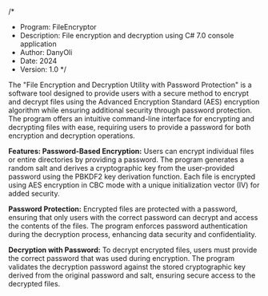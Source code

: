/*
 * Program: FileEncryptor
 * Description: File encryption and decryption using C# 7.0 console application 
 * Author: DanyOli
 * Date: 2024
 * Version: 1.0
 */

The "File Encryption and Decryption Utility with Password Protection" is a software tool designed to provide users with a secure method to encrypt and decrypt files using the Advanced Encryption Standard (AES) encryption algorithm while ensuring additional security through password protection. The program offers an intuitive command-line interface for encrypting and decrypting files with ease, requiring users to provide a password for both encryption and decryption operations.

**Features:
Password-Based Encryption:** Users can encrypt individual files or entire directories by providing a password. The program generates a random salt and derives a cryptographic key from the user-provided password using the PBKDF2 key derivation function. Each file is encrypted using AES encryption in CBC mode with a unique initialization vector (IV) for added security.

**Password Protection:** Encrypted files are protected with a password, ensuring that only users with the correct password can decrypt and access the contents of the files. The program enforces password authentication during the decryption process, enhancing data security and confidentiality.

**Decryption with Password:** To decrypt encrypted files, users must provide the correct password that was used during encryption. The program validates the decryption password against the stored cryptographic key derived from the original password and salt, ensuring secure access to the decrypted files.
